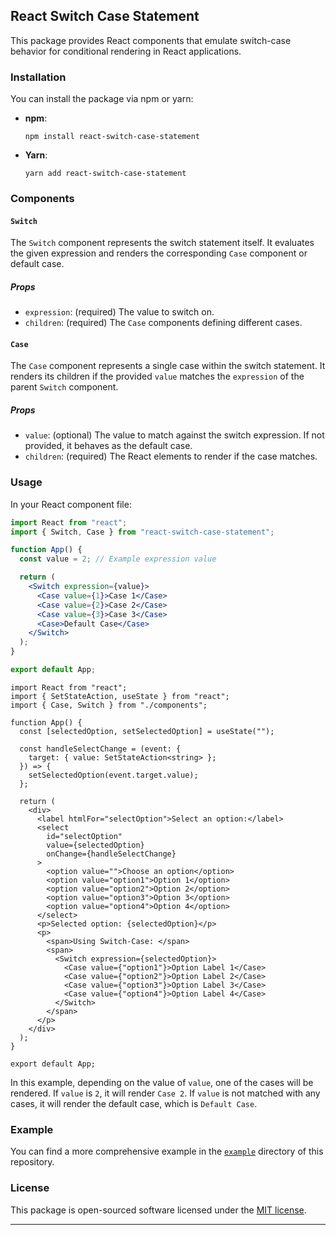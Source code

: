 ## React Switch Case Statement

This package provides React components that emulate switch-case behavior for conditional rendering in React applications.

### Installation

You can install the package via npm or yarn:

- **npm**:

  ```
  npm install react-switch-case-statement
  ```

- **Yarn**:
  ```
  yarn add react-switch-case-statement
  ```

### Components

#### `Switch`

The `Switch` component represents the switch statement itself. It evaluates the given expression and renders the corresponding `Case` component or default case.

##### Props

- `expression`: (required) The value to switch on.
- `children`: (required) The `Case` components defining different cases.

#### `Case`

The `Case` component represents a single case within the switch statement. It renders its children if the provided `value` matches the `expression` of the parent `Switch` component.

##### Props

- `value`: (optional) The value to match against the switch expression. If not provided, it behaves as the default case.
- `children`: (required) The React elements to render if the case matches.

### Usage

In your React component file:

```jsx
import React from "react";
import { Switch, Case } from "react-switch-case-statement";

function App() {
  const value = 2; // Example expression value

  return (
    <Switch expression={value}>
      <Case value={1}>Case 1</Case>
      <Case value={2}>Case 2</Case>
      <Case value={3}>Case 3</Case>
      <Case>Default Case</Case>
    </Switch>
  );
}

export default App;
```

```tsx
import React from "react";
import { SetStateAction, useState } from "react";
import { Case, Switch } from "./components";

function App() {
  const [selectedOption, setSelectedOption] = useState("");

  const handleSelectChange = (event: {
    target: { value: SetStateAction<string> };
  }) => {
    setSelectedOption(event.target.value);
  };

  return (
    <div>
      <label htmlFor="selectOption">Select an option:</label>
      <select
        id="selectOption"
        value={selectedOption}
        onChange={handleSelectChange}
      >
        <option value="">Choose an option</option>
        <option value="option1">Option 1</option>
        <option value="option2">Option 2</option>
        <option value="option3">Option 3</option>
        <option value="option4">Option 4</option>
      </select>
      <p>Selected option: {selectedOption}</p>
      <p>
        <span>Using Switch-Case: </span>
        <span>
          <Switch expression={selectedOption}>
            <Case value={"option1"}>Option Label 1</Case>
            <Case value={"option2"}>Option Label 2</Case>
            <Case value={"option3"}>Option Label 3</Case>
            <Case value={"option4"}>Option Label 4</Case>
          </Switch>
        </span>
      </p>
    </div>
  );
}

export default App;
```

In this example, depending on the value of `value`, one of the cases will be rendered. If `value` is `2`, it will render `Case 2`. If `value` is not matched with any cases, it will render the default case, which is `Default Case`.

### Example

You can find a more comprehensive example in the [`example`](./example) directory of this repository.

### License

This package is open-sourced software licensed under the [MIT license](./LICENSE).

---
